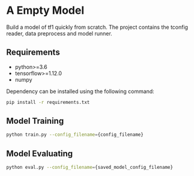 # A Empty Model

Build a model of tf1 quickly from scratch. The project contains the tconfig reader, data preprocess and model runner.

## Requirements
- python>=3.6
- tensorflow>=1.12.0
- numpy


Dependency can be installed using the following command:
```bash
pip install -r requirements.txt
```

## Model Training
```bash
python train.py --config_filename={config_filename}
```


## Model Evaluating
```bash
python eval.py --config_filename={saved_model_config_filename}
```